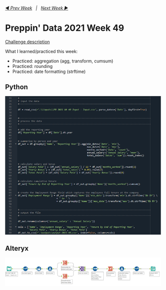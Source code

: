 <h6><a href="..\preppin-data-2021-48\README.md">◀  Prev Week</a>&nbsp;&nbsp;&nbsp;|&nbsp;&nbsp;&nbsp;<a href="..\preppin-data-2021-50\README.md">Next Week  ▶</a></h6>

# Preppin' Data 2021 Week 49

[Challenge description](https://preppindata.blogspot.com/2021/)

What I learned/practiced this week:
* Practiced: aggregation (agg, transform, cumsum)
* Practiced: rounding
* Practiced: date formatting (strftime)

## Python
<a href="preppin-data-2021-49.py">
<img src="img-python-code-2021-49.png?raw=true" alt="Python code">
</a>

## Alteryx
<a href="preppin-data-2021-49.yxzp">
<img src="img-alteryx-2021-49.png?raw=true" alt="Alteryx workflow">
</a>